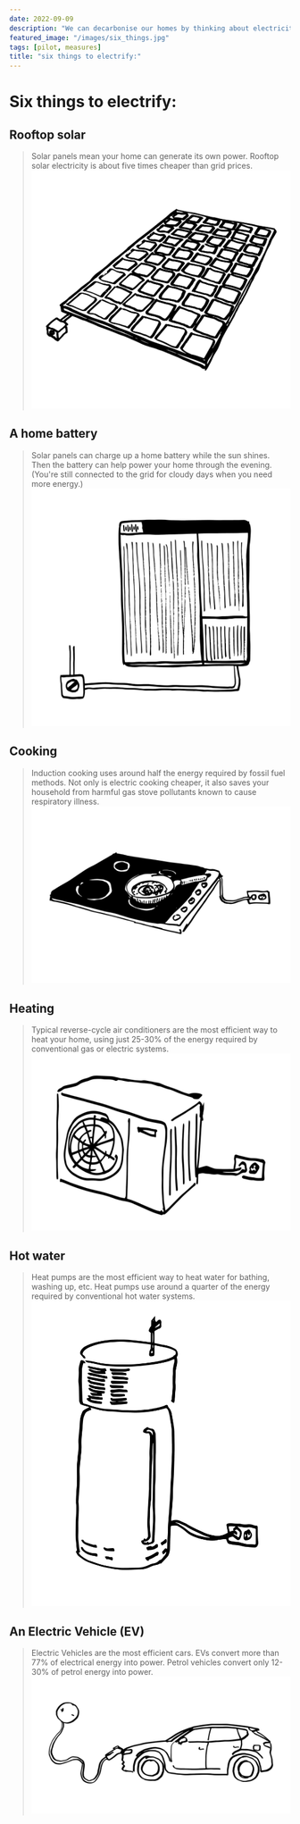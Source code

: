 ```yaml
---
date: 2022-09-09 
description: "We can decarbonise our homes by thinking about electricity, transport, heating, cooling, and  cooking --- by taking  actions that are practical and  reduce bills."
featured_image: "/images/six_things.jpg"
tags: [pilot, measures]
title: "six things to electrify:"
---
```


# Six things to electrify:

## Rooftop solar
>Solar panels mean your home can generate its own power. Rooftop solar electricity is about five times cheaper than grid prices.
  ![logo](/images/Rooftop+Solar.png)
## A home battery
>Solar panels can charge up a home battery while the sun shines. Then the battery can help power your home through the evening. (You're still connected to the grid for cloudy days when you need more energy.)
  ![logo](/images/Home+Batery.png)
## Cooking
>Induction cooking uses around half the energy required by fossil fuel methods. Not only is electric cooking cheaper, it also saves your household from harmful gas stove pollutants known to cause respiratory illness.
  ![logo](/images/Cooking.png)
## Heating
>Typical reverse-cycle air conditioners are the most efficient way to heat your home, using just 25-30% of the energy required by conventional gas or electric systems.
  ![logo](/images/Heating+Your+Home.png)
## Hot water
>Heat pumps are the most efficient way to heat water for bathing, washing up, etc. Heat pumps use around a quarter of the energy required by conventional hot water systems.
  ![logo](/images/Hot+Water.png)
## An Electric Vehicle (EV)
>Electric Vehicles are the most efficient cars. EVs convert more than 77% of electrical energy into power. Petrol vehicles convert only 12-30% of petrol energy into power.
  ![logo](/images/Electric+Vehicle+(EV).png)